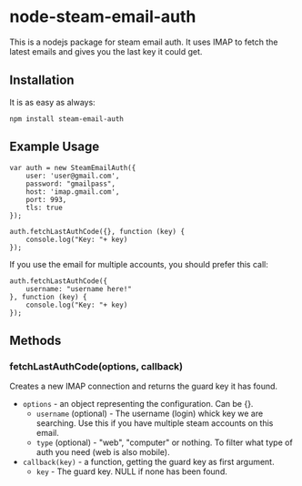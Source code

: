 # node-steam-email-auth 

This is a nodejs package for steam email auth.
It uses IMAP to fetch the latest emails and gives you the last key it could get.

## Installation
It is as easy as always:

```
npm install steam-email-auth
```


## Example Usage
```
var auth = new SteamEmailAuth({
    user: 'user@gmail.com',
    password: "gmailpass",
    host: 'imap.gmail.com',
    port: 993,
    tls: true
});

auth.fetchLastAuthCode({}, function (key) {
    console.log("Key: "+ key)
});
```

If you use the email for multiple accounts, you should prefer this call:

```
auth.fetchLastAuthCode({
    username: "username here!"
}, function (key) {
    console.log("Key: "+ key)
});
```

## Methods

### fetchLastAuthCode(options, callback)

Creates a new IMAP connection and returns the guard key it has found.
* `options` - an object representing the configuration. Can be {}.
  * `username` (optional) - The username (login) whick key we are searching. Use this if you have multiple steam accounts on this email.
  * `type` (optional) - "web", "computer" or nothing. To filter what type of auth you need (web is also mobile).
* `callback(key)`  - a function, getting the guard key as first argument.
  * `key` - The guard key. NULL if none has been found.
